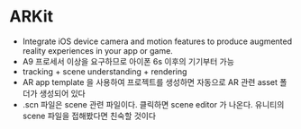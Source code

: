 #  ARKit
- Integrate iOS device camera and motion features to produce augmented reality experiences in your app or game.
- A9 프로세서 이상을 요구하므로 아이폰 6s 이후의 기기부터 가능
- tracking + scene understanding + rendering
- AR app template 을 사용하여 프로젝트를 생성하면 자동으로 AR 관련 asset 폴더가 생성되어 있다
- .scn 파일은 scene 관련 파일이다. 클릭하면 scene editor 가 나온다. 유니티의 scene 파일을 접해봤다면 친숙할 것이다
